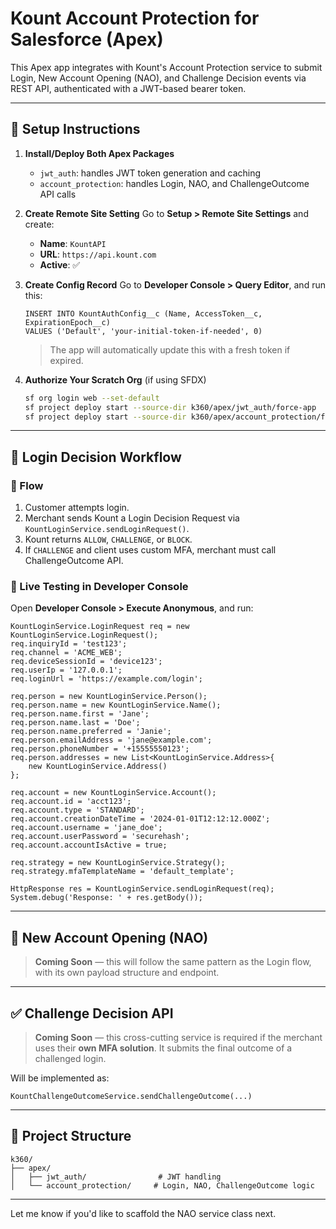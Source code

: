 # Kount Account Protection for Salesforce (Apex)

This Apex app integrates with Kount's Account Protection service to submit Login, New Account Opening (NAO), and Challenge Decision events via REST API, authenticated with a JWT-based bearer token.

---

## 🔧 Setup Instructions

1. **Install/Deploy Both Apex Packages**
   - `jwt_auth`: handles JWT token generation and caching
   - `account_protection`: handles Login, NAO, and ChallengeOutcome API calls

2. **Create Remote Site Setting**
   Go to **Setup > Remote Site Settings** and create:
   - **Name**: `KountAPI`
   - **URL**: `https://api.kount.com`
   - **Active**: ✅

3. **Create Config Record**
   Go to **Developer Console > Query Editor**, and run this:
   ```soql
   INSERT INTO KountAuthConfig__c (Name, AccessToken__c, ExpirationEpoch__c)
   VALUES ('Default', 'your-initial-token-if-needed', 0)
   ```
   > The app will automatically update this with a fresh token if expired.

4. **Authorize Your Scratch Org** (if using SFDX)
   ```bash
   sf org login web --set-default
   sf project deploy start --source-dir k360/apex/jwt_auth/force-app
   sf project deploy start --source-dir k360/apex/account_protection/force-app
   ```

---

## 🔐 Login Decision Workflow

### 🔁 Flow
1. Customer attempts login.
2. Merchant sends Kount a Login Decision Request via `KountLoginService.sendLoginRequest()`.
3. Kount returns `ALLOW`, `CHALLENGE`, or `BLOCK`.
4. If `CHALLENGE` and client uses custom MFA, merchant must call ChallengeOutcome API.

### 🧪 Live Testing in Developer Console
Open **Developer Console > Execute Anonymous**, and run:

```apex
KountLoginService.LoginRequest req = new KountLoginService.LoginRequest();
req.inquiryId = 'test123';
req.channel = 'ACME_WEB';
req.deviceSessionId = 'device123';
req.userIp = '127.0.0.1';
req.loginUrl = 'https://example.com/login';

req.person = new KountLoginService.Person();
req.person.name = new KountLoginService.Name();
req.person.name.first = 'Jane';
req.person.name.last = 'Doe';
req.person.name.preferred = 'Janie';
req.person.emailAddress = 'jane@example.com';
req.person.phoneNumber = '+15555550123';
req.person.addresses = new List<KountLoginService.Address>{
    new KountLoginService.Address()
};

req.account = new KountLoginService.Account();
req.account.id = 'acct123';
req.account.type = 'STANDARD';
req.account.creationDateTime = '2024-01-01T12:12:12.000Z';
req.account.username = 'jane_doe';
req.account.userPassword = 'securehash';
req.account.accountIsActive = true;

req.strategy = new KountLoginService.Strategy();
req.strategy.mfaTemplateName = 'default_template';

HttpResponse res = KountLoginService.sendLoginRequest(req);
System.debug('Response: ' + res.getBody());
```

---

## 👤 New Account Opening (NAO)
> **Coming Soon** — this will follow the same pattern as the Login flow, with its own payload structure and endpoint.

---

## ✅ Challenge Decision API
> **Coming Soon** — this cross-cutting service is required if the merchant uses their **own MFA solution**. It submits the final outcome of a challenged login.

Will be implemented as: 
```apex
KountChallengeOutcomeService.sendChallengeOutcome(...)
```

---

## 📂 Project Structure
```
k360/
├── apex/
│   ├── jwt_auth/                # JWT handling
│   └── account_protection/     # Login, NAO, ChallengeOutcome logic
```

---

Let me know if you'd like to scaffold the NAO service class next.
